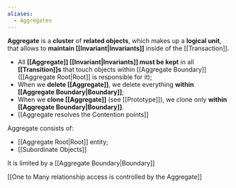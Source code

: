 ```yaml
---
aliases:
  - Aggregates
---
```

**Aggregate** is a **cluster** of **related objects**, which 
makes up a **logical unit**, that 
allows to **maintain [[Invariant|Invariants]]** inside of the [[Transaction]]. 

- All **[[Aggregate]] [[Invariant|Invariants]] must be kept** 
  in all **[[Transition]]s** that touch objects within [[Aggregate Boundary]]
  ([[Aggregate Root|Root]] is responsible for it);
- When we **delete [[Aggregate]]**, 
  we delete everything **within [[Aggregate Boundary|Boundary]]**;
- When we **clone [[Aggregate]]** (see [[Prototype]]), 
  we clone only **within [[Aggregate Boundary|Boundary]]**.
- [[Aggregate resolves the Contention points]]

Aggregate consists of:
- [[Aggregate Root|Root]] entity;
- [[Subordinate Objects]]

It is limited by a [[Aggregate Boundary|Boundary]]

[[One to Many relationship access is controlled by the Aggregate]]